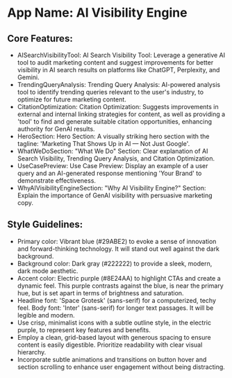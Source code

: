 # **App Name**: AI Visibility Engine

## Core Features:

- AISearchVisibilityTool: AI Search Visibility Tool: Leverage a generative AI tool to audit marketing content and suggest improvements for better visibility in AI search results on platforms like ChatGPT, Perplexity, and Gemini.
- TrendingQueryAnalysis: Trending Query Analysis: AI-powered analysis tool to identify trending queries relevant to the user's industry, to optimize for future marketing content.
- CitationOptimization: Citation Optimization: Suggests improvements in external and internal linking strategies for content, as well as providing a 'tool' to find and generate suitable citation opportunities, enhancing authority for GenAI results.
- HeroSection: Hero Section: A visually striking hero section with the tagline: 'Marketing That Shows Up in AI — Not Just Google'.
- WhatWeDoSection: "What We Do" Section: Clear explanation of AI Search Visibility, Trending Query Analysis, and Citation Optimization.
- UseCasePreview: Use Case Preview: Display an example of a user query and an AI-generated response mentioning 'Your Brand' to demonstrate effectiveness.
- WhyAIVisibilityEngineSection: "Why AI Visibility Engine?" Section: Explain the importance of GenAI visibility with persuasive marketing copy.

## Style Guidelines:

- Primary color: Vibrant blue (#29ABE2) to evoke a sense of innovation and forward-thinking technology. It will stand out well against the dark background.
- Background color: Dark gray (#222222) to provide a sleek, modern, dark mode aesthetic.
- Accent color: Electric purple (#8E24AA) to highlight CTAs and create a dynamic feel. This purple contrasts against the blue, is near the primary hue, but is set apart in terms of brightness and saturation.
- Headline font: 'Space Grotesk' (sans-serif) for a computerized, techy feel. Body font: 'Inter' (sans-serif) for longer text passages. It will be legible and modern.
- Use crisp, minimalist icons with a subtle outline style, in the electric purple, to represent key features and benefits.
- Employ a clean, grid-based layout with generous spacing to ensure content is easily digestible. Prioritize readability with clear visual hierarchy.
- Incorporate subtle animations and transitions on button hover and section scrolling to enhance user engagement without being distracting.